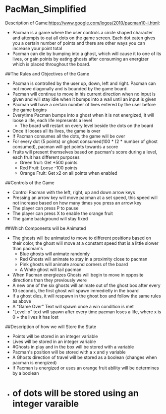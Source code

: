# PacMan_Simplified

Description of Game:https://www.google.com/logos/2010/pacman10-i.html:
- Pacman is a game where the user controls a circle shaped character and attempts to eat all dots on the game screen. 
Each dot eaten gives you a certain number of points and there are other ways you can increase your point total
- Pacman can die by bumping into a ghost, which will cause it to one of its lives, or gain points by eating ghosts after consuming an energizer which is placed throughout the board.

##The Rules and Objectives of the Game
- Pacman is controlled by the user up, down, left and right. Pacman can not move diagonally and is bounded by the game board. 
- Pacman will continue to move in his current direction when no input is given and will stay idle when it bumps into a wall until an input is given
- Pacman will have a certain number of lives entered by the user before the game begins
- Everytime Pacman bumps into a ghost when it is not energized, it will loose a life, each life represents a level
    - The board will restart on every level beside the dots on the board
- Once it looses all its lives, the game is over
- If Pacman consumes all the dots, the game will be over
- For every dot (5 points) or ghost consumed(100 * (2 * number of ghost consumed), pacman will get points towards a score
- Fruits will present themselves based on pacman's score during a level, each fruit has different purposes
    - Green fruit: Get +500 points
    - Red Fruit: Loose -100 points
    - Orange Fruit: Get x2 on all points when enabled

##Controls of the Game
- Control Pacman with the left, right, up and down arrow keys
- Pressing an arrow key will move pacman at a set speed, this speed will not increase based on how many times you press an arrow key
- The player can press P to pause
- The player can press X to enable the orange fruit
- The game background will stay fixed

##Which Components will be Animated
- The ghosts will be animated to move to different positions based on their color, the ghost will move at a constant speed 
that is a little slower than pacman's
    - Blue ghosts will animate randomly
    - Red Ghosts will animate to stay in a proximity close to pacman
    - Pink ghosts will animate around corners of the board
    - A White ghost will tail pacman
- When Pacman energiezes Ghosts will begin to move in opposite directions than they previously were
- A new one of the six ghosts will animate out of the ghost box after every 10 seconds, the first ghost will spawn immedietly in the board
- If a ghost dies, it will respawn in the ghost box and follow the same rules as above
- A "Game Over" Text will spawn once a win condition is met
- "Level: x" text will spawn after every time pacman loses a life, where x is 0 + the lives it has lost

##Description of how we will Store the State
- Points will be stored in an integer variable
- Lives will be stored in an integer variable
- #Ghosts in play and in the box will be stored with a variable
- Pacman's position will be stored with a x and y variable
- A Ghosts direction of travel will be stored as a boolean (changes when pacman is energized)
- If Pacman is energized or uses an orange fruit ability will be determines by a boolean
- # of dots will be stored using an integer varaible
